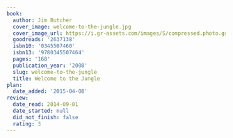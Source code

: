 ```yaml
---
book:
  author: Jim Butcher
  cover_image: welcome-to-the-jungle.jpg
  cover_image_url: https://i.gr-assets.com/images/S/compressed.photo.goodreads.com/books/1320418408l/2637138._SX98_.jpg
  goodreads: '2637138'
  isbn10: '0345507460'
  isbn13: '9780345507464'
  pages: '168'
  publication_year: '2008'
  slug: welcome-to-the-jungle
  title: Welcome to the Jungle
plan:
  date_added: '2015-04-08'
review:
  date_read: 2014-09-01
  date_started: null
  did_not_finish: false
  rating: 3
---
```

